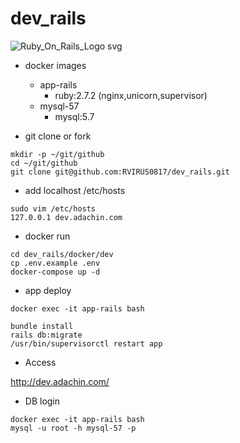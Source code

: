 # dev_rails

![Ruby_On_Rails_Logo svg](https://user-images.githubusercontent.com/5633085/101983216-dfba9f80-3cbc-11eb-9c02-d406eaba9cd3.png)


- docker images
  - app-rails
    - ruby:2.7.2 (nginx,unicorn,supervisor)
  - mysql-57
    - mysql:5.7


- git clone or fork

```
mkdir -p ~/git/github
cd ~/git/github
git clone git@github.com:RVIRUS0817/dev_rails.git
```

- add localhost /etc/hosts

```
sudo vim /etc/hosts
127.0.0.1 dev.adachin.com
```

- docker run

```
cd dev_rails/docker/dev
cp .env.example .env
docker-compose up -d
```

- app deploy

```
docker exec -it app-rails bash

bundle install
rails db:migrate
/usr/bin/supervisorctl restart app
``` 

- Access

http://dev.adachin.com/

- DB login

```
docker exec -it app-rails bash
mysql -u root -h mysql-57 -p
```
